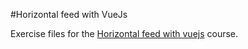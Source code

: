 #Horizontal feed with VueJs

Exercise files for the [Horizontal feed with vuejs](https://ssdtutorials.com/courses/vue-horizontal-feed) course.